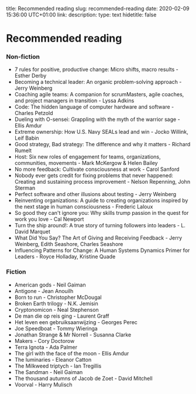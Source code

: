 title: Recommended reading
slug: recommended-reading
date: 2020-02-09 15:36:00 UTC+01:00
link: 
description: 
type: text
hidetitle: false


# Recommended reading

### Non-fiction
- 7 rules for positive, productive change: Micro shifts, macro results - Esther Derby
- Becoming a technical leader: An organic problem-solving approach - Jerry Weinberg
- Coaching agile teams: A companion for scrumMasters, agile coaches, and project managers in transition - Lyssa Adkins
- Code: The hidden language of computer hardware and software - Charles Petzold
- Dueling with O-sensei: Grappling with the myth of the warrior sage - Ellis Amdur
- Extreme ownership: How U.S. Navy SEALs lead and win - Jocko Willink, Leif Babin
- Good strategy, Bad strategy: The difference and why it matters - Richard Rumelt
- Host: Six new roles of engagement for teams, organizations, communities, movements - Mark McKergow & Helen Bailey
- No more feedback: Cultivate consciousness at work - Carol Sanford
- Nobody ever gets credit for fixing problems that never happened: Creating and sustaining process improvement - Nelson Repenning, John Sterman
- Perfect software and other illusions about testing - Jerry Weinberg
- Reinventing organizations: A guide to creating organizations inspired by the next stage in human consciousness - Frederic Laloux
- So good they can't ignore you: Why skills trump passion in the quest for work you love - Cal Newport
- Turn the ship around!: A true story of turning followers into leaders - L. David Marquet
- What Did You Say? The Art of Giving and Receiving Feedback - Jerry Weinberg, Edith Seashore, Charles Seashore
- Influencing Patterns for Change: A Human Systems Dynamics Primer for Leaders - Royce Holladay, Kristine Quade


### Fiction
- American gods - Neil Gaiman
- Antigone - Jean Anouilh
- Born to run - Christopher McDougal
- Broken Earth trilogy - N.K. Jemisin
- Cryptonomicon - Neal Stephenson
- De man die op reis ging - Laurent Graff
- Het leven een gebruiksaanwijzing - Georges Perec
- Joe Speedboat - Tommy Wieringa
- Jonathan Strange & Mr Norrell - Susanna Clarke
- Makers - Cory Doctorow
- Terra Ignota - Ada Palmer
- The girl with the face of the moon - Ellis Amdur
- The luminaries - Eleanor Catton
- The Milkweed triptych - Ian Tregillis
- The Sandman - Neil Gaiman
- The thousand autumns of Jacob de Zoet - David Mitchell
- Voorval - Harry Mulisch
